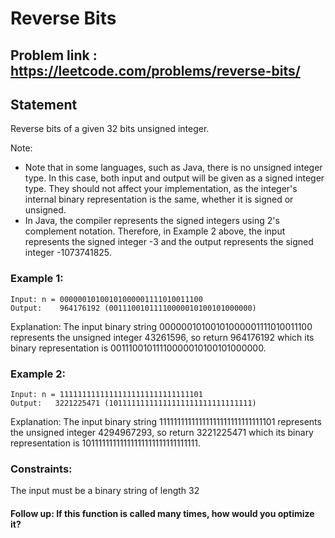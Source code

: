 # Reverse Bits
## Problem link : https://leetcode.com/problems/reverse-bits/

## Statement
Reverse bits of a given 32 bits unsigned integer.

Note:

* Note that in some languages, such as Java, there is no unsigned integer type. In this case, both input and output will be given as a signed integer type. They should not affect your implementation, as the integer's internal binary representation is the same, whether it is signed or unsigned.
* In Java, the compiler represents the signed integers using 2's complement notation. Therefore, in Example 2 above, the input represents the signed integer -3 and the output represents the signed integer -1073741825.

### Example 1:
```
Input: n = 00000010100101000001111010011100
Output:    964176192 (00111001011110000010100101000000)
```
Explanation: The input binary string 00000010100101000001111010011100 represents the unsigned integer 43261596, so return 964176192 which its binary representation is 00111001011110000010100101000000.

### Example 2:
```
Input: n = 11111111111111111111111111111101
Output:   3221225471 (10111111111111111111111111111111)
```
Explanation: The input binary string 11111111111111111111111111111101 represents the unsigned integer 4294967293, so return 3221225471 which its binary representation is 10111111111111111111111111111111.


### Constraints:

The input must be a binary string of length 32

 

#### Follow up: If this function is called many times, how would you optimize it?
